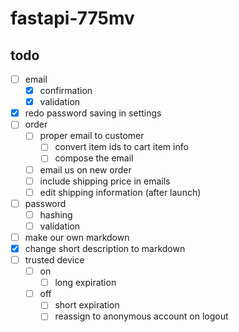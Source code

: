 # fastapi-775mv

## todo

- [ ] email
  - [x] confirmation
  - [x] validation
- [x] redo password saving in settings
- [ ] order
  - [ ] proper email to customer
    - [ ] convert item ids to cart item info
    - [ ] compose the email
  - [ ] email us on new order
  - [ ] include shipping price in emails
  - [ ] edit shipping information (after launch) 
- [ ] password
  - [ ] hashing
  - [ ] validation
- [ ] make our own markdown
- [x] change short description to markdown
- [ ] trusted device
  - [ ] on
    - [ ] long expiration
  - [ ] off
    - [ ] short expiration
    - [ ] reassign to anonymous account on logout